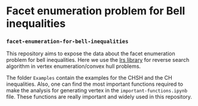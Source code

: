 # Facet enumeration problem for Bell inequalities
### `facet-enumeration-for-bell-inequalities`

This repository aims to expose the data about the facet enumeration problem for bell inequalities. Here we use the [lrs library](http://cgm.cs.mcgill.ca/~avis/C/lrs.html) for reverse search algorithm in vertex enumeration/convex hull problems.

The folder `Examples` contain the examples for the CHSH and the CH inequalities. Also, one can find the most important functions required to make the analysis for generating vertex in the `important-functions.ipynb` file. These functions are really important and widely used in this repository.